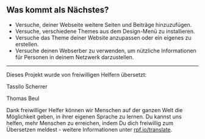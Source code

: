 ## Was kommt als Nächstes?

- Versuche, deiner Webseite weitere Seiten und Beiträge hinzuzufügen.
- Versuche, verschiedene Themes aus dem Design-Menü zu installieren.
- Versuche das Theme deiner Website anzupassen oder ein eigenes zu erstellen.
- Versuche deinen Webserber zu verwenden, um nützliche Informationen für Personen in deinem Netzwerk darzustellen.


***
Dieses Projekt wurde von freiwilligen Helfern übersetzt:

Tassilo Scherrer

Thomas Beul

Dank freiwilliger Helfer können wir Menschen auf der ganzen Welt die Möglichkeit geben, in ihrer eigenen Sprache zu lernen. Du kannst uns helfen, mehr Menschen zu erreichen, indem Du dich freiwillig zum Übersetzen meldest - weitere Informationen unter [rpf.io/translate](https://rpf.io/translate).